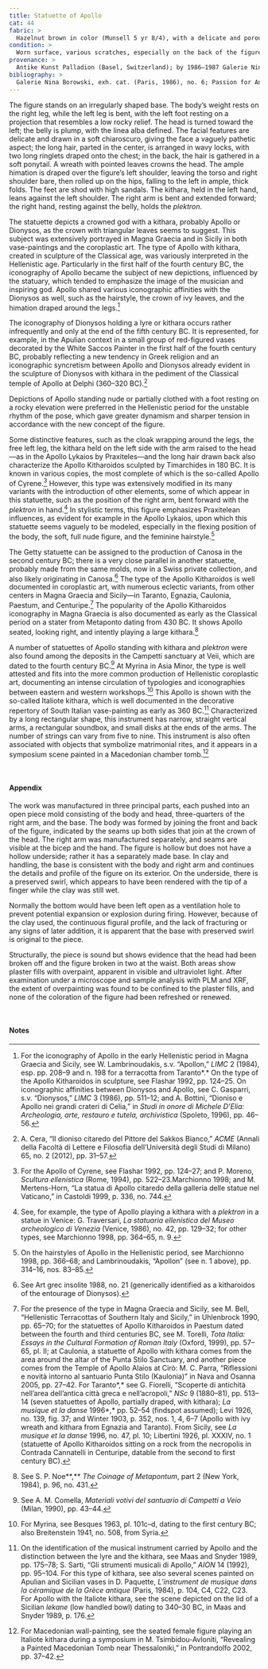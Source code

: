 ```yaml
---
title: Statuette of Apollo
cat: 44
fabric: >
  Hazelnut brown in color (Munsell 5 yr 8/4), with a delicate and porous consistency and small reflective inclusions. The polychromy applied over a white slip is well preserved: purple (hair and base), pink (skin), white (himation, rocky base, and part of the kithara), and light blue (hem of the himation, leaves of the wreath, and lower part of the kithara).
condition: >
  Worn surface, various scratches, especially on the back of the figure. Several elements are missing, including a number of leaves of the wreath, the upper part of the instrument, and part of the *plektron*. There are small gaps in the back part and white accretions and black stains overall.
provenance: >
  Antike Kunst Palladion (Basel, Switzerland); by 1986–1987 Galerie Nina Borowski (Paris, France), sold to Barbara and Lawrence Fleischman, 1987; 1987–1996 Barbara and Lawrence Fleischman (New York, New York), donated to the J. Paul Getty Museum, 1996.
bibliography: >
  Galerie Nina Borowski, exh. cat. (Paris, 1986), no. 6; Passion for Antiquities 1994, p. 355, no. 243; Acquisitions 1996–98, p. 67.
---
```

The figure stands on an irregularly shaped base. The body’s weight rests
on the right leg, while the left leg is bent, with the left foot resting
on a projection that resembles a low rocky relief. The head is turned
toward the left; the belly is plump, with the linea alba defined. The
facial features are delicate and drawn in a soft chiaroscuro, giving the
face a vaguely pathetic aspect; the long hair, parted in the center, is
arranged in wavy locks, with two long ringlets draped onto the chest; in
the back, the hair is gathered in a soft ponytail. A wreath with pointed
leaves crowns the head. The ample himation is draped over the figure’s
left shoulder, leaving the torso and right shoulder bare, then rolled up
on the hips, falling to the left in ample, thick folds. The feet are
shod with high sandals. The kithara, held in the left hand, leans
against the left shoulder. The right arm is bent and extended forward;
the right hand, resting against the belly, holds the *plektron*.

The statuette depicts a crowned god with a kithara, probably Apollo or
Dionysos, as the crown with triangular leaves seems to suggest. This
subject was extensively portrayed in Magna Graecia and in Sicily in both
vase-paintings and the coroplastic art. The type of Apollo with kithara,
created in sculpture of the Classical age, was variously interpreted in
the Hellenistic age. Particularly in the first half of the fourth
century <span class="smcaps">BC</span>, the
iconography of Apollo became the subject of new depictions, influenced
by the statuary, which tended to emphasize the image of the musician and
inspiring god. Apollo shared various iconographic affinities with the
Dionysos as well, such as the hairstyle, the crown of ivy leaves, and
the himation draped around the legs.[^1]

The iconography of Dionysos holding a lyre or kithara occurs rather
infrequently and only at the end of the fifth century BC. It is
represented, for example, in the Apulian context in a small group of
red-figured vases decorated by the White Saccos Painter in the first
half of the fourth century BC, probably reflecting a new tendency in
Greek religion and an iconographic syncretism between Apollo and
Dionysos already evident in the sculpture of Dionysos with kithara in
the pediment of the Classical temple of Apollo at Delphi (360–320
BC).[^2]

Depictions of Apollo standing nude or partially clothed with a foot
resting on a rocky elevation were preferred in the Hellenistic period
for the unstable rhythm of the pose, which gave greater dynamism and
sharper tension in accordance with the new concept of the figure.

Some distinctive features, such as the cloak wrapping around the legs,
the free left leg, the kithara held on the left side with the arm raised
to the head—as in the Apollo Lykaios by Praxiteles—and the long hair
drawn back also characterize the Apollo Kitharoidos sculpted by
Timarchides in 180 <span class="smcaps">BC</span>. It
is known in various copies, the most complete of which is the so-called
Apollo of Cyrene.[^3] However, this type was extensively modified in its
many variants with the introduction of other elements, some of which
appear in this statuette, such as the position of the right arm, bent
forward with the *plektron* in hand.[^4] In stylistic terms, this figure
emphasizes Praxitelean influences, as evident for example in the Apollo
Lykaios, upon which this statuette seems vaguely to be modeled,
especially in the flexing position of the body, the soft, full nude
figure, and the feminine hairstyle.[^5]

The Getty statuette can be assigned to the production of Canosa in the
second century <span class="smcaps">BC</span>; there
is a very close parallel in another statuette, probably made from the
same molds, now in a Swiss private collection, and also likely
originating in Canosa.[^6] The type of the Apollo Kitharoidos is well
documented in coroplastic art, with numerous eclectic variants, from
other centers in Magna Graecia and Sicily—in Taranto, Egnazia, Caulonia,
Paestum, and Centuripe.[^7] The popularity of the Apollo Kitharoidos
iconography in Magna Graecia is also documented as early as the
Classical period on a stater from Metaponto dating from 430 <span
class="smcaps">BC.</span> It shows Apollo seated,
looking right, and intently playing a large kithara.[^8]

A number of statuettes of Apollo standing with kithara and *plektron*
were also found among the deposits in the Campetti sanctuary at Veii,
which are dated to the fourth century <span
class="smcaps">BC.</span>[^9] At Myrina in Asia Minor,
the type is well attested and fits into the more common production of
Hellenistic coroplastic art, documenting an intense circulation of
typologies and iconographies between eastern and western workshops.[^10]
This Apollo is shown with the so-called Italiote kithara, which is well
documented in the decorative repertory of South Italian vase-painting as
early as 360 <span class="smcaps">BC.</span>[^11]
Characterized by a long rectangular shape, this instrument has narrow,
straight vertical arms, a rectangular soundbox, and small disks at the
ends of the arms. The number of strings can vary from five to nine. This
instrument is also often associated with objects that symbolize
matrimonial rites, and it appears in a symposium scene painted in a
Macedonian chamber tomb.[^12]

<br />

#### Appendix

The work was manufactured in three principal parts, each pushed into an
open piece mold consisting of the body and head, three-quarters of the
right arm, and the base. The body was formed by joining the front and
back of the figure, indicated by the seams up both sides that join at
the crown of the head. The right arm was manufactured separately, and
seams are visible at the bicep and the hand. The figure is hollow but
does not have a hollow underside; rather it has a separately made base.
In clay and handling, the base is consistent with the body and right arm
and continues the details and profile of the figure on its exterior. On
the underside, there is a preserved swirl, which appears to have been
rendered with the tip of a finger while the clay was still wet.

Normally the bottom would have been left open as a ventilation hole to
prevent potential expansion or explosion during firing. However, because
of the clay used, the continuous figural profile, and the lack of
fracturing or any signs of later addition, it is apparent that the base
with preserved swirl is original to the piece.

Structurally, the piece is sound but shows evidence that the head had
been broken off and the figure broken in two at the waist. Both areas
show plaster fills with overpaint, apparent in visible and ultraviolet
light. After examination under a microscope and sample analysis with PLM
and XRF, the extent of overpainting was found to be confined to the
plaster fills, and none of the coloration of the figure had been
refreshed or renewed.

<br />

#### Notes

[^1]: For the iconography of Apollo in the early Hellenistic period in
    Magna Graecia and Sicily, see W. Lambrinoudakis, s.v. “Apollon,”
    *LIMC* 2 (1984), esp. pp. 208–9 and n. 198 for a terracotta from
    Taranto*.* On the type of the Apollo Kitharoidos in sculpture, see
    <span class="smcaps">Flashar</span> 1992, pp.
    124–25. On iconographic affinities between Dionysos and Apollo, see
    C. Gasparri, s.v. “Dionysos,” *LIMC* 3 (1986), pp. 511–12; and A.
    Bottini, “Dioniso e Apollo nei grandi crateri di Celia,” in *Studi
    in onore di Michele D’Elia: Archeologia, arte, restauro e tutela,
    archivistica* (Spoleto, 1996), pp. 46–56.

[^2]: A. Cera, “Il dioniso citaredo del Pittore del Sakkos Bianco,”
    *ACME* (Annali della Facoltà di Lettere e Filosofia dell’Università
    degli Studi di Milano) 65, no. 2 (2012), pp. 31–57.

[^3]: For the Apollo of Cyrene, see <span
    class="smcaps">Flashar</span> 1992, pp. 124–27;
    and P. Moreno, *Scultura ellenistica* (Rome, 1994), pp. 522–23.<span
    class="smcaps">Marchionno</span> 1998; and M.
    Mertens-Horn, “La statua di Apollo citaredo della galleria delle
    statue nel Vaticano,” in <span
    class="smcaps">Castoldi</span> 1999, p. 336, no.
    744.

[^4]: See, for example, the type of Apollo playing a kithara with a
    *plektron* in a statue in Venice: G. Traversari, *La statuaria
    ellenistica del Museo archeologico di Venezia* (Venice, 1986), no.
    42, pp. 129–32; for other types, see <span
    class="smcaps">Marchionno</span> 1998, pp. 364–65,
    n. 9.

[^5]: On the hairstyles of Apollo in the Hellenistic period, see <span
    class="smcaps">Marchionno</span> 1998, pp. 366–68;
    and Lambrinoudakis, “Apollon” (see n. 1 above), pp. 314–16, nos.
    83–85.

[^6]: See <span class="smcaps">Art grec
    insolite</span> 1988, no. 21 (generically identified as a
    kitharoidos of the entourage of Dionysos).

[^7]: For the presence of the type in Magna Graecia and Sicily, see M.
    Bell, “Hellenistic Terracottas of Southern Italy and Sicily,” in
    <span class="smcaps">Uhlenbrock</span> 1990, pp.
    65–70; for the statuettes of Apollo Kitharoidos in Paestum dated
    between the fourth and third centuries <span
    class="smcaps">BC</span>, see M. Torelli, *Tota
    Italia: Essays in the Cultural Formation of Roman Italy* (Oxford,
    1999), pp. 57–65, pl. II; at Caulonia, a statuette of Apollo with
    kithara comes from the area around the altar of the Punta Stilo
    Sanctuary, and another piece comes from the Temple of Apollo Alaios
    at Cirò: M. C. Parra, “Riflessioni e novità intorno al santuario
    Punta Stilo (Kaulonia)” in <span
    class="smcaps">Nava and Osanna</span> 2005, pp.
    27–42. For Taranto*,* see G. Fiorelli, “Scoperte di antichità
    nell’area dell’antica città greca e nell’acropoli,” *NSc* 9
    (1880–81), pp. 513–14 (seven statuettes of Apollo, partially draped,
    with kithara); *<span class="smcaps">La musique et
    la danse</span>* 1996*,* pp. 52–54 (findspot assumed); <span
    class="smcaps">Levi</span> 1926, no. 139, fig. 37;
    and <span class="smcaps">Winter</span> 1903, p.
    352, nos. 1, 4, 6–7 (Apollo with ivy wreath and kithara from Egnazia
    and Taranto). From Sicily, see *<span
    class="smcaps">La musique et la danse</span>*
    1996, no. 47, pl. 10; <span
    class="smcaps">Libertini</span> 1926, pl. XXXIV,
    no. 1 (statuette of Apollo Kitharoidos sitting on a rock from the
    necropolis in Contrada Cannatelli in Centuripe, datable from the
    second to first century <span
    class="smcaps">BC</span>).

[^8]: See S. P. Noe**,** *The Coinage of Metapontum*, part 2 (New York,
    1984), p. 96, no. 431.

[^9]: See A. M. Comella, *Materiali votivi del santuario di Campetti a
    Veio* (Milan, 1990), pp. 43–44.

[^10]: For Myrina, see <span
    class="smcaps">Besques</span> 1963, pl. 101c–d,
    dating to the first century <span
    class="smcaps">BC</span>; also <span
    class="smcaps">Breitenstein</span> 1941, no. 508,
    from Syria.

[^11]: On the identification of the musical instrument carried by Apollo
    and the distinction between the lyre and the kithara, see <span
    class="smcaps">Maas and Snyder</span> 1989, pp.
    175–78; S. Sarti, “Gli strumenti musicali di Apollo,” *AION* 14
    (1992), pp. 95–104. For this type of kithara, see also several
    scenes painted on Apulian and Sicilian vases in D. Paquette,
    *L’instrument de musique dans la céramique de la Grèce antique*
    (Paris, 1984), p. 104, C4, C22, C23. For Apollo with the Italiote
    kithara, see the scene depicted on the lid of a Sicilian *lekane*
    (low handled bowl) dating to 340–30 BC, in Maas and Snyder 1989, p.
    176.

[^12]: For Macedonian wall-painting, see the seated female figure
    playing an Italiote kithara during a symposium in M.
    Tsimbidou-Avloniti, “Revealing a Painted Macedonian Tomb near
    Thessaloniki,” in <span
    class="smcaps">Pontrandolfo</span> 2002, pp.
    37–42.
